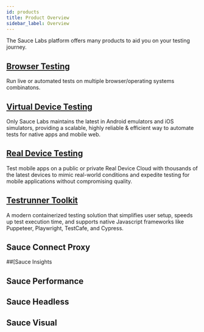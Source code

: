 ```yaml
---
id: products
title: Product Overview
sidebar_label: Overview
---
```


The Sauce Labs platform offers many products to aid you on your testing journey.

## [Browser Testing](guides/automation/web-apps.md)

Run live or automated tests on multiple browser/operating systems combinatons.

## [Virtual Device Testing](guides/automation/mobile-apps.md#virtual-device-testing) 

Only Sauce Labs maintains the latest in Android emulators and iOS simulators, providing a scalable, highly reliable & efficient way to automate tests for native apps and mobile web.

## [Real Device Testing](guides/automation/mobile-apps.md#real-device-testing) 

Test mobile apps on a public or private Real Device Cloud with thousands of the latest devices to mimic real-world conditions and expedite testing for mobile applications without compromising quality.

## [Testrunner Toolkit](products/testrunner-toolkit/overview.md)

A modern containerized testing solution that simplifies user setup, speeds up test execution time, and supports native Javascript frameworks like Puppeteer, Playwright, TestCafe, and Cypress.

## Sauce Connect Proxy

##[Sauce Insights

## Sauce Performance

## Sauce Headless

## Sauce Visual 
